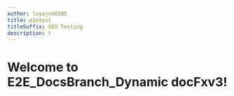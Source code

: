 ```yaml
---
author: luyajun0205
title: e2etest
titleSuffix: SEO Testing
description: t
---
```


# Welcome to E2E_DocsBranch_Dynamic docFxv3!
